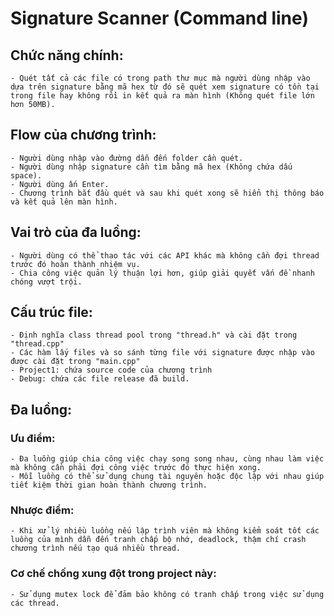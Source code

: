 
# Signature Scanner (Command line)

## Chức năng chính:

    - Quét tất cả các file có trong path thư mục mà người dùng nhập vào dựa trên signature bằng mã hex từ đó sẽ quét xem signature có tồn tại trong file hay không rồi in kết quả ra màn hình (Không quét file lớn hơn 50MB).


## Flow của chương trình:

    - Người dùng nhập vào đường dẫn đến folder cần quét.
    - Người dùng nhập signature cần tìm bằng mã hex (Không chứa dấu space).
    - Người dùng ấn Enter.
    - Chương trình bắt đầu quét và sau khi quét xong sẽ hiển thị thông báo và kết quả lên màn hình.

## Vai trò của đa luồng: 
    - Người dùng có thể thao tác với các API khác mà không cần đợi thread trước đó hoàn thành nhiệm vụ. 
    - Chia công việc quản lý thuận lợi hơn, giúp giải quyết vấn đề nhanh chóng vượt trội.

## Cấu trúc file:
    - Định nghĩa class thread pool trong "thread.h" và cài đặt trong "thread.cpp"
    - Các hàm lấy files và so sánh từng file với signature được nhập vào được cài đặt trong "main.cpp"
    - Project1: chứa source code của chương trình
    - Debug: chứa các file release đã build.

## Đa luồng:

### Ưu điểm:
    - Đa luồng giúp chia công việc chạy song song nhau, cùng nhau làm việc mà không cần phải đợi công việc trước đó thực hiện xong.
    - Mỗi luồng có thể sử dụng chung tài nguyên hoặc độc lập với nhau giúp tiết kiệm thời gian hoàn thành chương trình.

### Nhược điểm:
    - Khi xử lý nhiều luồng nếu lập trình viên mà không kiểm soát tốt các luồng của mình dẫn đến tranh chấp bộ nhớ, deadlock, thậm chí crash chương trình nếu tạo quá nhiều thread.

### Cơ chế chống xung đột trong project này:
    - Sử dụng mutex lock để đảm bảo không có tranh chấp trong việc sử dụng các thread.
